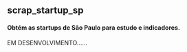 ## scrap_startup_sp

#### Obtém as startups de São Paulo para estudo e indicadores.

 EM DESENVOLVIMENTO......

